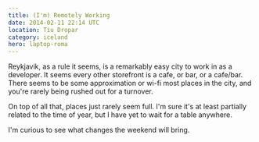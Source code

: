 ```yaml
---
title: (I'm) Remotely Working 
date: 2014-02-11 22:14 UTC
location: Tiu Dropar
category: iceland
hero: laptop-roma
---
```


Reykjavik, as a rule it seems, is a remarkably easy city to work in as a developer.  It seems every other storefront is a cafe, or bar, or a cafe/bar.  There seems to be some approximation or wi-fi most places in the city, and you're rarely being rushed out for a turnover.

On top of all that, places just rarely seem full.  I'm sure it's at least partially related to the time of year, but I have yet to wait for a table anywhere.

I'm curious to see what changes the weekend will bring.

